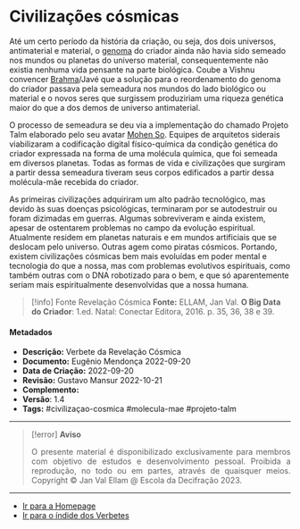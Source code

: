# Civilizações cósmicas

Até um certo período da história da criação, ou seja, dos dois universos, antimaterial e material, o [genoma](Genoma.md) do criador ainda não havia sido semeado nos mundos ou planetas do universo material, consequentemente não existia nenhuma vida pensante na parte biológica. Coube a Vishnu convencer [Brahma](Brahma.md)/Javé que a solução para o reordenamento do genoma do criador passava pela semeadura nos mundos do lado biológico ou material e o novos seres que surgissem produziriam uma riqueza genética maior do que a dos demos de universo antimaterial.

O processo de semeadura se deu via a implementação do chamado Projeto Talm elaborado pelo seu avatar [Mohen So](Mohen%20So.md). Equipes de arquitetos siderais viabilizaram a codificação digital físico-química da condição genética do criador expressada na forma de uma molécula química, que foi semeada em diversos planetas. Todas as formas de vida e civilizações que surgiram a partir dessa semeadura tiveram seus corpos edificados a partir dessa molécula-mãe recebida do criador.

As primeiras civilizações adquiriram um alto padrão tecnológico, mas devido às suas doenças psicológicas, terminaram por se autodestruir ou foram dizimadas em guerras. Algumas sobreviveram e ainda existem, apesar de ostentarem problemas no campo da evolução espiritual. Atualmente residem em planetas naturais e em mundos artificiais que se deslocam pelo universo. Outras agem como piratas cósmicos. Portando, existem civilizações cósmicas bem mais evoluídas em poder mental e tecnologia do que a nossa, mas com problemas evolutivos espirituais, como também outras com o DNA robotizado para o bem, e que só aparentemente seriam mais espiritualmente desenvolvidas que a nossa humana.

> [!info] Fonte Revelação Cósmica
> **Fonte:** ELLAM, Jan Val. **O Big Data do Criador**: 1.ed. Natal: Conectar Editora, 2016. p. 35, 36, 38 e 39.

#### Metadados

-   **Descrição:** Verbete da Revelação Cósmica
-   **Documento:** Eugênio Mendonça 2022-09-20
-   **Data de Criação:** 2022-09-20
-   **Revisão:** Gustavo Mansur 2022-10-21
-   **Complemento:**
-   **Versão**: 1.4
-   **Tags:** #civilizaçao-cosmica #molecula-mae #projeto-talm

---
> [!error] **Aviso**
> <p align="justify">O presente material é disponibilizado exclusivamente para membros com objetivo de estudos e desenvolvimento pessoal. Proibida a reprodução, no todo ou em partes, através de quaisquer meios. Copyright © Jan Val Ellam @ Escola da Decifração 2023. </p>

---
- [Ir para a Homepage](Homepage.canvas)
- [Ir para o índide dos Verbetes](ÍNDIDE%20GERAL%20DOS%20VERBETES.canvas)